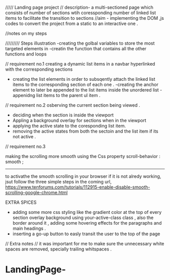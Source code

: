 ///// Landing page project
// description- a multi-sectioned page which consists of number of sections wtih coressponding number of linked list items to facilitate the transition to sections
//aim - implementing the DOM ,js codes to convert the project from a static to an interactive one .

//notes on my steps

///////// Steps illustration
-creating the golbal variables to store the most targeted elements in
-creatin the function that contains all the other functions and loops

// requirement no.1
creating a dynamic list items in a navbar hyperlinked with the corresponding sections

- creating the list elements in order to subsqently attach the linked list items to the corresponding section of each one .
  -creating the anchor element to later be appended to the list items inside the unordered list
  -appenidng list items to the parent ul item .

// requirement no.2
osberving the current section being viewed .

- deciding when the section is inside the viewport
- Appling a background overlay for sections when in the viewport
- applying the active state to the coresponding list item.
- removing the active states from both the sectoin and the list item if its not active .

// requirement no.3

making the scrolling more smooth
using the Css property scroll-behavior : smooth ;
*****
to activathe the smooth scrolling in your browser if it is not alredy working, jsut follow the three simple steps in the coming url,
https://www.tenforums.com/tutorials/112915-enable-disable-smooth-scrolling-google-chrome.html

EXTRA SPICES

- adding some more css styling like the gradient color at the top of every section overlay background using your-active-class class , also the border around it ,
  adding some hovering effects for the paragraphs and main headings .
- inserting a go-up button to easly transit the user to the top of the page

// Extra notes
// it was important for me to make sure the unnecessary white spaces are removed, specially trailing whitspaces .


# LandingPage-
